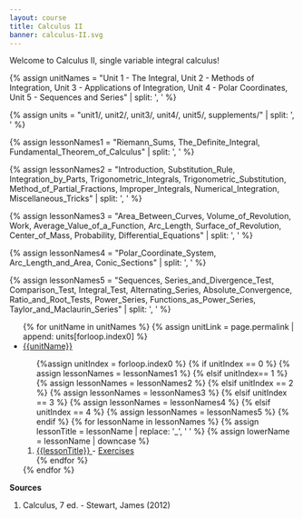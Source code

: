 ```yaml
---
layout: course
title: Calculus II
banner: calculus-II.svg
---
```


Welcome to Calculus II, single variable integral calculus!

{% assign unitNames = "Unit 1 - The Integral, Unit 2 - Methods of Integration, Unit 3 - Applications of Integration, Unit 4 - Polar Coordinates, Unit 5 - Sequences and Series" | split: ', ' %}

{% assign units = "unit1/, unit2/, unit3/, unit4/, unit5/, supplements/" | split: ', ' %}

{% assign lessonNames1 = "Riemann_Sums, The_Definite_Integral, Fundamental_Theorem_of_Calculus" | split: ', ' %}

{% assign lessonNames2 = "Introduction, Substitution_Rule, Integration_by_Parts, Trigonometric_Integrals, Trigonometric_Substitution, Method_of_Partial_Fractions, Improper_Integrals, Numerical_Integration, Miscellaneous_Tricks" | split: ', ' %}

{% assign lessonNames3 = "Area_Between_Curves, Volume_of_Revolution, Work, Average_Value_of_a_Function, Arc_Length, Surface_of_Revolution, Center_of_Mass, Probability, Differential_Equations" | split: ', ' %}

{% assign lessonNames4 = "Polar_Coordinate_System, Arc_Length_and_Area, Conic_Sections" | split: ', ' %}

{% assign lessonNames5 = "Sequences, Series_and_Divergence_Test, Comparison_Test, Integral_Test, Alternating_Series, Absolute_Convergence, Ratio_and_Root_Tests, Power_Series, Functions_as_Power_Series, Taylor_and_Maclaurin_Series" | split: ', ' %}

<ul>
{% for unitName in unitNames %}
{% assign unitLink = page.permalink | append: units[forloop.index0] %}
<li>  <a class="page-link" href="{{unitLink}}"> {{unitName}} </a> </li>
<ol> {%assign unitIndex = forloop.index0 %}
{% if unitIndex == 0 %} {% assign lessonNames = lessonNames1 %}
{% elsif unitIndex== 1 %}  {% assign lessonNames = lessonNames2 %}
{% elsif unitIndex == 2 %}  {% assign lessonNames = lessonNames3 %}
{% elsif unitIndex == 3 %}  {% assign lessonNames = lessonNames4 %}
{% elsif unitIndex == 4 %}  {% assign lessonNames = lessonNames5 %}
{% endif %}
{% for lessonName in lessonNames %}
{% assign lessonTitle = lessonName | replace:  '_', ' ' %}
{% assign lowerName = lessonName | downcase %}
<li> <a class = "page-link" href = "{{ lowerName | prepend: units[unitIndex] | prepend: current_page.permalink }}"> {{lessonTitle}} </a> - <a class = "page-link" href = "{{ lowerName | prepend: units[unitIndex] | prepend: current_page.permalink | append: "-exercises" }}"> Exercises </a> </li>
{% endfor %}
</ol>
{% endfor %}
</ul>

**Sources**

1. Calculus, 7 ed. - Stewart, James (2012)

